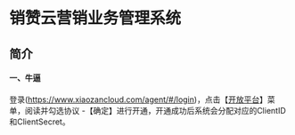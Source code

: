 # 销赞云营销业务管理系统

## 简介

#### 一、牛逼

登录(https://www.xiaozancloud.com/agent/#/login)，点击【[开放平台](https://www.xiaozancloud.com/agent/#/developPlatform)】菜单，阅读并勾选协议 -【确定】进行开通，开通成功后系统会分配对应的ClientID和ClientSecret。








